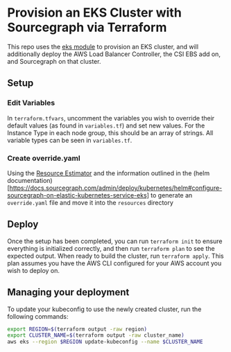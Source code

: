 # Provision an EKS Cluster with Sourcegraph via Terraform

This repo uses the [eks module](https://github.com/terraform-aws-modules/terraform-aws-eks) to provision an EKS cluster, and will additionally deploy the AWS Load Balancer Controller, the CSI EBS add on, and Sourcegraph on that cluster.

## Setup

### Edit Variables

In `terraform.tfvars`, uncomment the variables you wish to override their default values (as found in `variables.tf`) and set new values. For the Instance Type in each node group, this should be an array of strings. All variable types can be seen in `variables.tf`.

### Create override.yaml

Using the [Resource Estimator](https://docs.sourcegraph.com/admin/deploy/resource_estimator) and the information outlined in the (helm documentation)[https://docs.sourcegraph.com/admin/deploy/kubernetes/helm#configure-sourcegraph-on-elastic-kubernetes-service-eks] to generate an `override.yaml` file and move it into the `resources` directory

## Deploy

Once the setup has been completed, you can run `terraform init` to ensure everything is initialized correctly, and then run `terraform plan` to see the expected output. When ready to build the cluster, run `terraform apply`. This plan assumes you have the AWS CLI configured for your AWS account you wish to deploy on.

## Managing your deployment

To update your kubeconfig to use the newly created cluster, run the following commands:

``` sh
export REGION=$(terraform output -raw region)
export CLUSTER_NAME=$(terraform output -raw cluster_name)
aws eks --region $REGION update-kubeconfig --name $CLUSTER_NAME
```